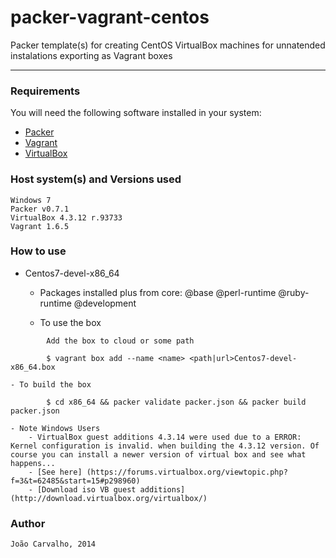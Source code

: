 # packer-vagrant-centos

Packer template(s) for creating CentOS VirtualBox machines for unnatended instalations exporting as Vagrant boxes
<hr>

### Requirements

You will need the following software installed in your system:

  - [Packer](http://www.packer.io/)
  - [Vagrant](http://www.vagrantup.com/)
  - [VirtualBox](https://www.virtualbox.org/)
	
### Host system(s) and Versions used
	
	Windows 7
	Packer v0.7.1
	VirtualBox 4.3.12 r.93733
	Vagrant 1.6.5

### How to use
	
* Centos7-devel-x86_64
	- Packages installed plus from core: @base @perl-runtime @ruby-runtime @development 
	
	- To use the box
```	
		Add the box to cloud or some path
		
		$ vagrant box add --name <name> <path|url>Centos7-devel-x86_64.box
```	
	
	- To build the box
```	
		$ cd x86_64 && packer validate packer.json && packer build packer.json
```	
	- Note Windows Users
		- VirtualBox guest additions 4.3.14 were used due to a ERROR: Kernel configuration is invalid. when building the 4.3.12 version. Of course you can install a newer version of virtual box and see what happens...
		- [See here] (https://forums.virtualbox.org/viewtopic.php?f=3&t=62485&start=15#p298960)
		- [Download iso VB guest additions] (http://download.virtualbox.org/virtualbox/)


### Author

	João Carvalho, 2014
